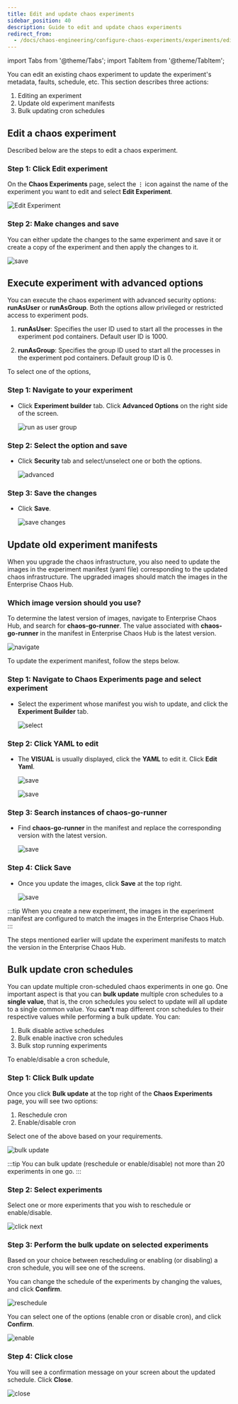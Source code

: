 ```yaml
---
title: Edit and update chaos experiments
sidebar_position: 40
description: Guide to edit and update chaos experiments
redirect_from:
  - /docs/chaos-engineering/configure-chaos-experiments/experiments/edit-chaos-experiment
---
```

import Tabs from '@theme/Tabs';
import TabItem from '@theme/TabItem';

You can edit an existing chaos experiment to update the experiment's metadata, faults, schedule, etc. This section describes three actions:
1. Editing an experiment
2. Update old experiment manifests
3. Bulk updating cron schedules

## Edit a chaos experiment

Described below are the steps to edit a chaos experiment.

### Step 1: Click Edit experiment

On the **Chaos Experiments** page, select the **`⋮`** icon against the name of the experiment you want to edit and select **Edit Experiment**.

![Edit Experiment](./static/edit-experiment/edit-experiment.png)

### Step 2: Make changes and save

You can either update the changes to the same experiment and save it or create a copy of the experiment and then apply the changes to it.

![save](./static/edit-experiment/save-after-edit.png)

## Execute experiment with advanced options

You can execute the chaos experiment with advanced security options: **runAsUser** or **runAsGroup**. Both the options allow privileged or restricted access to experiment pods.

1. **runAsUser**: Specifies the user ID used to start all the processes in the experiment pod containers. Default user ID is 1000.

2. **runAsGroup**: Specifies the group ID used to start all the processes in the experiment pod containers. Default group ID is 0.

To select one of the options,

### Step 1: Navigate to your experiment

* Click **Experiment builder** tab. Click **Advanced Options** on the right side of the screen.

  ![run as user group](./static/edit-experiment/advanced-1.png)

### Step 2: Select the option and save

* Click **Security** tab and select/unselect one or both the options.

  ![advanced](./static/edit-experiment/advanced-2.png)

### Step 3: Save the changes

* Click **Save**.

  ![save changes](./static/edit-experiment/save-3.png)

## Update old experiment manifests

When you upgrade the chaos infrastructure, you also need to update the images in the experiment manifest (yaml file) corresponding to the updated chaos infrastructure. The upgraded images should match the images in the Enterprise Chaos Hub.

### Which image version should you use?

To determine the latest version of images, navigate to Enterprise Chaos Hub, and search for **chaos-go-runner**. The value associated with **chaos-go-runner** in the manifest in Enterprise Chaos Hub is the latest version.

![navigate](./static/edit-experiment/update-1.png)

To update the experiment manifest, follow the steps below.

### Step 1: Navigate to Chaos Experiments page and select experiment

* Select the experiment whose manifest you wish to update, and click the **Experiment Builder** tab.

  ![select](./static/edit-experiment/exp-builder-2.png)

### Step 2: Click YAML to edit

* The **VISUAL** is usually displayed, click the **YAML** to edit it. Click **Edit Yaml**.

  ![save](./static/edit-experiment/yaml-3.png)

  ![save](./static/edit-experiment/edit-4.png)

### Step 3: Search instances of chaos-go-runner

* Find **chaos-go-runner** in the manifest and replace the corresponding version with the latest version.

  ![save](./static/edit-experiment/find-5.png)

### Step 4: Click Save

* Once you update the images, click **Save** at the top right.

  ![save](./static/edit-experiment/save-6.png)

:::tip
When you create a new experiment, the images in the experiment manifest are configured to match the images in the Enterprise Chaos Hub.
:::

The steps mentioned earlier will update the experiment manifests to match the version in the Enterprise Chaos Hub.

## Bulk update cron schedules

You can update multiple cron-scheduled chaos experiments in one go. One important aspect is that you can **bulk update** multiple cron schedules to a **single value**, that is, the cron schedules you select to update will all update to a single common value. You **can't** map different cron schedules to their respective values while performing a bulk update.
You can:
1. Bulk disable active schedules
2. Bulk enable inactive cron schedules
3. Bulk stop running experiments

To enable/disable a cron schedule,

### Step 1: Click Bulk update

Once you click **Bulk update** at the top right of the **Chaos Experiments** page, you will see two options:
1. Reschedule cron
2. Enable/disable cron

Select one of the above based on your requirements.

![bulk update](./static/edit-experiment/bulk-update.png)

:::tip
You can bulk update (reschedule or enable/disable) not more than 20 experiments in one go.
:::

### Step 2: Select experiments

Select one or more experiments that you wish to reschedule or enable/disable.

![click next](./static/edit-experiment/click-next.png)

### Step 3: Perform the bulk update on selected experiments

Based on your choice between rescheduling or enabling (or disabling) a cron schedule, you will see one of the screens.

<Tabs>
  <TabItem value="Reschedule">

You can change the schedule of the experiments by changing the values, and click **Confirm**.

![reschedule](./static/edit-experiment/reschedule-confirm.png)

 </TabItem>
  <TabItem value="Enable/disable">

You can select one of the options (enable cron or disable cron), and click **Confirm**.

![enable](./static/edit-experiment/enable-or-disable-cron.png)

</TabItem>
</Tabs>

### Step 4: Click close

You will see a confirmation message on your screen about the updated schedule. Click **Close**.

![close](./static/edit-experiment/close.png)